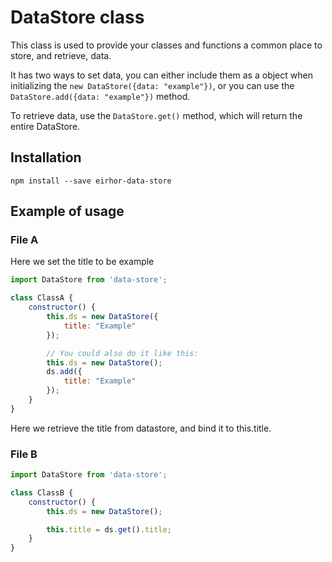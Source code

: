 # DataStore class
This class is used to provide your classes and functions a common place to store, and retrieve, data.

It has two ways to set data, you can either include them as a object when initializing the `new DataStore({data: "example"})`, or you can use the `DataStore.add({data: "example"})` method.

To retrieve data, use the `DataStore.get()` method, which will return the entire DataStore.

## Installation
```
npm install --save eirhor-data-store
```

## Example of usage
### File A

Here we set the title to be example
```js
import DataStore from 'data-store';

class ClassA {
    constructor() {
        this.ds = new DataStore({
            title: "Example"
        });

        // You could also do it like this:
        this.ds = new DataStore();
        ds.add({
            title: "Example"
        });
    }
}
```

Here we retrieve the title from datastore, and bind it to this.title.
### File B
```js
import DataStore from 'data-store';

class ClassB {
    constructor() {
        this.ds = new DataStore();

        this.title = ds.get().title;
    }
}
```